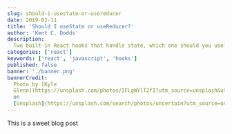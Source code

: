 ```yaml
---
slug: should-i-usestate-or-usereducer
date: 2019-02-11
title: 'Should I useState or useReducer?'
author: 'Kent C. Dodds'
description:
  Two built-in React hooks that handle state, which one should you use?
categories: ['react']
keywords: ['react', 'javascript', 'hooks']
published: false
banner: './banner.png'
bannerCredit:
  Photo by [Kyle
  Glenn](https://unsplash.com/photos/IFLgWYlT2fI?utm_source=unsplash&utm_medium=referral&utm_content=creditCopyText)
  on
  [Unsplash](https://unsplash.com/search/photos/uncertain?utm_source=unsplash&utm_medium=referral&utm_content=creditCopyText)
---
```


This is a sweet blog post
